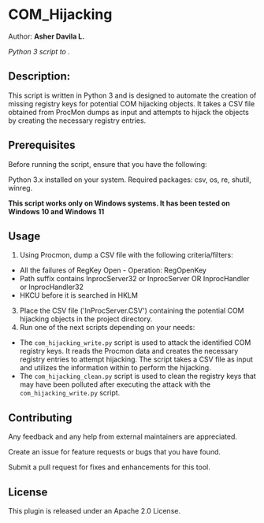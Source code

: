 # COM_Hijacking

Author: **Asher Davila L.**

_Python 3 script to ._

## Description:

This script is written in Python 3 and is designed to automate the creation of missing registry keys for potential COM hijacking objects. It takes a CSV file obtained from ProcMon dumps as input and attempts to hijack the objects by creating the necessary registry entries.

## Prerequisites
Before running the script, ensure that you have the following:

Python 3.x installed on your system.
Required packages: csv, os, re, shutil, winreg.

**This script works only on Windows systems. It has been tested on Windows 10 and Windows 11**

## Usage

1. Using Procmon, dump a CSV file with the following criteria/filters:
  - All the failures of RegKey Open - Operation: RegOpenKey
  - Path suffix contains InprocServer32 or InprocServer OR InprocHandler or InprocHandler32
  - HKCU before it is searched in HKLM
3. Place the CSV file ('InProcServer.CSV') containing the potential COM hijacking objects in the project directory.
4. Run one of the next scripts depending on your needs:
- The `com_hijacking_write.py` script is used to attack the identified COM registry keys. It reads the Procmon data and creates the necessary registry entries to attempt hijacking. The script takes a CSV file as input and utilizes the information within to perform the hijacking.
- The `com_hijacking_clean.py` script is used to clean the registry keys that may have been polluted after executing the attack with the `com_hijacking_write.py` script. 


## Contributing
Any feedback and any help from external maintainers are appreciated.

Create an issue for feature requests or bugs that you have found.

Submit a pull request for fixes and enhancements for this tool.

## License
This plugin is released under an Apache 2.0 License.
